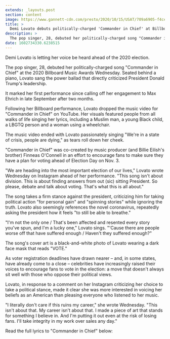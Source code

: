 ```yaml
--- 
extends: _layouts.post 
section: content 
image: https://www.gannett-cdn.com/presto/2020/10/15/USAT/709a6905-f4ce-4044-a2d2-6b171fe5e308-AP_2020_Billboard_Music_Awards_1.jpg?crop=5471,3077,x1,y571&width=3200&height=1800&format=pjpg&auto=webp 
title: > 
  Demi Lovato debuts politically-charged 'Commander in Chief' at Billboard Music Awards 
description: > 
  The pop singer, 28, debuted her politically-charged song "Commander in Chief" at the 2020 Billboard Music Awards Wednesday.Following her Billboard performance, Lovato dropped the music video for "Commander in Chief" on YouTube.The music video ended with Lovato passionately singing "We're in a state of crisis, people are dying," as tears roll down her cheek."We are heading into the most important election of our lives," Lovato wrote Wednesday on Instagram ahead of her performance."This song isn't about division. 
date: 1602734330.6238515 
--- 
```

Demi Lovato is letting her voice be heard ahead of the 2020 election.

The pop singer, 28, debuted her politically-charged song "Commander in Chief" at the 2020 Billboard Music Awards Wednesday. Seated behind a piano, Lovato sang the power ballad that directly criticized President Donald Trump's leadership.

It marked her first performance since calling off her engagement to Max Ehrich in late September after two months.

Following her Billboard performance, Lovato dropped the music video for "Commander in Chief" on YouTube. Her visuals featured people from all walks of life singing her lyrics, including a Muslim man, a young Black child, a LBGTQ person and a woman using a wheelchair.

The music video ended with Lovato passionately singing "We're in a state of crisis, people are dying," as tears roll down her cheek.

"Commander in Chief" was co-created by music producer (and Billie Eilish's brother) Finneas O'Connell in an effort to encourage fans to make sure they have a plan for voting ahead of Election Day on Nov. 3.

"We are heading into the most important election of our lives," Lovato wrote Wednesday on Instagram ahead of her performance. "This song isn't about division. This is about finding answers from out (sic) sitting President. So please, debate and talk about voting. That's what this is all about."

The song takes a firm stance against the president, criticizing him for taking political action "for personal gain" and "spinning stories" while ignoring the truth. Lovato also seemingly references the novel coronavirus, repeatedly asking the president how it feels "to still be able to breathe."

"I'm not the only one / That's been affected and resented every story you've spun, and I'm a lucky one," Lovato sings. "'Cause there are people worse off that have suffered enough / Haven't they suffered enough?"

The song's cover art is a black-and-white photo of Lovato wearing a dark face mask that reads "VOTE."

As voter registration deadlines have drawn nearer – and, in some states, have already come to a close – celebrities have increasingly raised their voices to encourage fans to vote in the election: a move that doesn't always sit well with those who oppose their political views.

Lovato, in response to a comment on her Instagram criticizing her choice to take a political stance, made it clear she was more interested in voicing her beliefs as an American than pleasing everyone who listened to her music.

"I literally don't care if this ruins my career," she wrote Wednesday. "This isn't about that. My career isn't about that. I made a piece of art that stands for something I believe in. And I'm putting it out even at the risk of losing fans. I'll take integrity in my work over sales any day."

Read the full lyrics to "Commander in Chief" below:
